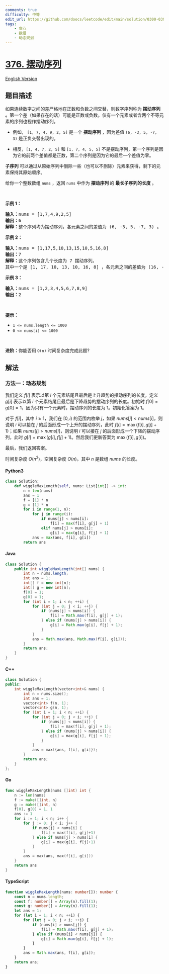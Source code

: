 ```yaml
---
comments: true
difficulty: 中等
edit_url: https://github.com/doocs/leetcode/edit/main/solution/0300-0399/0376.Wiggle%20Subsequence/README.md
tags:
    - 贪心
    - 数组
    - 动态规划
---
```


<!-- problem:start -->

# [376. 摆动序列](https://leetcode.cn/problems/wiggle-subsequence)

[English Version](/solution/0300-0399/0376.Wiggle%20Subsequence/README_EN.md)

## 题目描述

<!-- description:start -->

<p>如果连续数字之间的差严格地在正数和负数之间交替，则数字序列称为<strong> 摆动序列 。</strong>第一个差（如果存在的话）可能是正数或负数。仅有一个元素或者含两个不等元素的序列也视作摆动序列。</p>

<ul>
	<li>
	<p>例如， <code>[1, 7, 4, 9, 2, 5]</code> 是一个 <strong>摆动序列</strong> ，因为差值 <code>(6, -3, 5, -7, 3)</code> 是正负交替出现的。</p>
	</li>
	<li>相反，<code>[1, 4, 7, 2, 5]</code> 和 <code>[1, 7, 4, 5, 5]</code> 不是摆动序列，第一个序列是因为它的前两个差值都是正数，第二个序列是因为它的最后一个差值为零。</li>
</ul>

<p><strong>子序列</strong> 可以通过从原始序列中删除一些（也可以不删除）元素来获得，剩下的元素保持其原始顺序。</p>

<p>给你一个整数数组 <code>nums</code> ，返回 <code>nums</code> 中作为 <strong>摆动序列 </strong>的 <strong>最长子序列的长度</strong> 。</p>

<p> </p>

<p><strong>示例 1：</strong></p>

<pre>
<strong>输入：</strong>nums = [1,7,4,9,2,5]
<strong>输出：</strong>6
<strong>解释：</strong>整个序列均为摆动序列，各元素之间的差值为 (6, -3, 5, -7, 3) 。
</pre>

<p><strong>示例 2：</strong></p>

<pre>
<strong>输入：</strong>nums = [1,17,5,10,13,15,10,5,16,8]
<strong>输出：</strong>7
<strong>解释：</strong>这个序列包含几个长度为 7 摆动序列。
其中一个是 [1, 17, 10, 13, 10, 16, 8] ，各元素之间的差值为 (16, -7, 3, -3, 6, -8) 。
</pre>

<p><strong>示例 3：</strong></p>

<pre>
<strong>输入：</strong>nums = [1,2,3,4,5,6,7,8,9]
<strong>输出：</strong>2
</pre>

<p> </p>

<p><strong>提示：</strong></p>

<ul>
	<li><code>1 <= nums.length <= 1000</code></li>
	<li><code>0 <= nums[i] <= 1000</code></li>
</ul>

<p> </p>

<p><strong>进阶：</strong>你能否用 <code>O(n)</code><em> </em>时间复杂度完成此题?</p>

<!-- description:end -->

## 解法

<!-- solution:start -->

### 方法一：动态规划

我们定义 $f[i]$ 表示以第 $i$ 个元素结尾且最后是上升趋势的摆动序列的长度，定义 $g[i]$ 表示以第 $i$ 个元素结尾且最后是下降趋势的摆动序列的长度。初始时 $f[0] = g[0] = 1$，因为只有一个元素时，摆动序列的长度为 $1$。初始化答案为 $1$。

对于 $f[i]$，其中 $i \geq 1$，我们在 $[0, i)$ 的范围内枚举 $j$，如果 $nums[j] < nums[i]$，则说明 $i$ 可以接在 $j$ 的后面形成一个上升的摆动序列，此时 $f[i] = \max(f[i], g[j] + 1)$；如果 $nums[j] > nums[i]$，则说明 $i$ 可以接在 $j$ 的后面形成一个下降的摆动序列，此时 $g[i] = \max(g[i], f[j] + 1)$。然后我们更新答案为 $\max(f[i], g[i])$。

最后，我们返回答案。

时间复杂度 $O(n^2)$，空间复杂度 $O(n)$。其中 $n$ 是数组 $nums$ 的长度。

<!-- tabs:start -->

#### Python3

```python
class Solution:
    def wiggleMaxLength(self, nums: List[int]) -> int:
        n = len(nums)
        ans = 1
        f = [1] * n
        g = [1] * n
        for i in range(1, n):
            for j in range(i):
                if nums[j] < nums[i]:
                    f[i] = max(f[i], g[j] + 1)
                elif nums[j] > nums[i]:
                    g[i] = max(g[i], f[j] + 1)
            ans = max(ans, f[i], g[i])
        return ans
```

#### Java

```java
class Solution {
    public int wiggleMaxLength(int[] nums) {
        int n = nums.length;
        int ans = 1;
        int[] f = new int[n];
        int[] g = new int[n];
        f[0] = 1;
        g[0] = 1;
        for (int i = 1; i < n; ++i) {
            for (int j = 0; j < i; ++j) {
                if (nums[j] < nums[i]) {
                    f[i] = Math.max(f[i], g[j] + 1);
                } else if (nums[j] > nums[i]) {
                    g[i] = Math.max(g[i], f[j] + 1);
                }
            }
            ans = Math.max(ans, Math.max(f[i], g[i]));
        }
        return ans;
    }
}
```

#### C++

```cpp
class Solution {
public:
    int wiggleMaxLength(vector<int>& nums) {
        int n = nums.size();
        int ans = 1;
        vector<int> f(n, 1);
        vector<int> g(n, 1);
        for (int i = 1; i < n; ++i) {
            for (int j = 0; j < i; ++j) {
                if (nums[j] < nums[i]) {
                    f[i] = max(f[i], g[j] + 1);
                } else if (nums[j] > nums[i]) {
                    g[i] = max(g[i], f[j] + 1);
                }
            }
            ans = max({ans, f[i], g[i]});
        }
        return ans;
    }
};
```

#### Go

```go
func wiggleMaxLength(nums []int) int {
	n := len(nums)
	f := make([]int, n)
	g := make([]int, n)
	f[0], g[0] = 1, 1
	ans := 1
	for i := 1; i < n; i++ {
		for j := 0; j < i; j++ {
			if nums[j] < nums[i] {
				f[i] = max(f[i], g[j]+1)
			} else if nums[j] > nums[i] {
				g[i] = max(g[i], f[j]+1)
			}
		}
		ans = max(ans, max(f[i], g[i]))
	}
	return ans
}
```

#### TypeScript

```ts
function wiggleMaxLength(nums: number[]): number {
    const n = nums.length;
    const f: number[] = Array(n).fill(1);
    const g: number[] = Array(n).fill(1);
    let ans = 1;
    for (let i = 1; i < n; ++i) {
        for (let j = 0; j < i; ++j) {
            if (nums[i] > nums[j]) {
                f[i] = Math.max(f[i], g[j] + 1);
            } else if (nums[i] < nums[j]) {
                g[i] = Math.max(g[i], f[j] + 1);
            }
        }
        ans = Math.max(ans, f[i], g[i]);
    }
    return ans;
}
```

<!-- tabs:end -->

<!-- solution:end -->

<!-- problem:end -->
